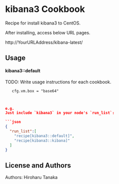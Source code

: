 kibana3 Cookbook
================
Recipe for install kibana3 to CentOS.

After installing, access below URL pages.

http://YourURLAddress/kibana-latest/

Usage
-----
#### kibana3::default
TODO: Write usage instructions for each cookbook.

```vm.box
   cfg.vm.box = "base64"
```

```json


e.g.
Just include `kibana3` in your node's `run_list`:

```json
{
  "run_list":[
    "recipe[kibana3::default]",
    "recipe[kibana3::kibana]"
  ]
}
```
License and Authors
-------------------
Authors: Hiroharu Tanaka
